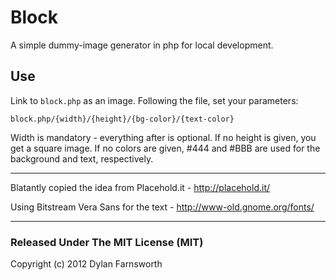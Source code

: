 Block
=====

A simple dummy-image generator in php for local development.

##	Use

Link to `block.php` as an image. Following the file, set your parameters:   

`block.php/{width}/{height}/{bg-color}/{text-color}`

Width is mandatory - everything after is optional. If no height is given, you get a square image. If no colors are given, #444 and #BBB are used for the background and text, respectively.

<hr>

Blatantly copied the idea from Placehold.it - http://placehold.it/    

Using Bitstream Vera Sans for the text - http://www-old.gnome.org/fonts/   

<hr>

###	Released Under The MIT License (MIT)    
Copyright (c) 2012 Dylan Farnsworth